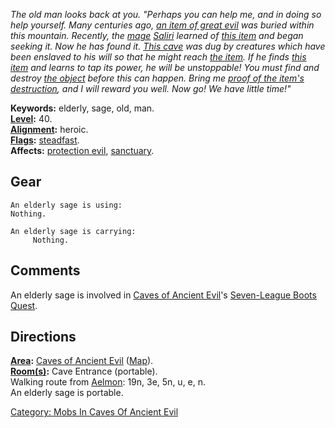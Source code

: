 *The old man looks back at you. "Perhaps you can help me, and in doing
so help yourself. Many centuries ago, [an item of great
evil](Evil_Crystal "wikilink") was buried within this mountain.
Recently, the [mage](:Category:_Mages "wikilink")
[Saliri](Saliri "wikilink") learned of [this
item](Evil_Crystal "wikilink") and began seeking it. Now he has found
it. [This cave](:Category:_Caves_Of_Ancient_Evil "wikilink") was dug by
creatures which have been enslaved to his will so that he might reach
[the item](Evil_Crystal "wikilink"). If he finds [this
item](Evil_Crystal "wikilink") and learns to tap its power, he will be
unstoppable! You must find and destroy [the
object](Evil_Crystal "wikilink") before this can happen. Bring me [proof
of the item's destruction](Shard_Of_Crystal "wikilink"), and I will
reward you well. Now go! We have little time!"*

**Keywords:** elderly, sage, old, man.  
**[Level](Level "wikilink"):** 40.  
**[Alignment](Alignment "wikilink"):** heroic.  
**[Flags](:Category:_Mob_Types "wikilink"):**
[steadfast](Sentinel_Mobs "wikilink").  
**Affects:** [protection evil](Protection_Evil "wikilink"),
[sanctuary](Sanctuary "wikilink").  

## Gear

`An elderly sage is using:`  
`Nothing.`

`An elderly sage is carrying:`  
`     Nothing.`

## Comments

An elderly sage is involved in [Caves of Ancient
Evil](:Category:_Caves_Of_Ancient_Evil "wikilink")'s [Seven-League Boots
Quest](Seven-League_Boots_Quest "wikilink").

## Directions

**[Area](:Category:_Areas "wikilink"):** [Caves of Ancient
Evil](:Category:_Caves_Of_Ancient_Evil "wikilink")
([Map](Caves_Of_Ancient_Evil_Map "wikilink")).  
**[Room(s)](:Category:_Rooms "wikilink"):** Cave Entrance (portable).  
Walking route from [Aelmon](Aelmon "wikilink"): 19n, 3e, 5n, u, e, n.  
An elderly sage is portable.  

[Category: Mobs In Caves Of Ancient
Evil](Category:_Mobs_In_Caves_Of_Ancient_Evil "wikilink")
